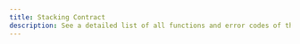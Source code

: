 ```yaml
---
title: Stacking Contract
description: See a detailed list of all functions and error codes of the Stacking contract.
---
```

<!--Commented on migration to docusaurus
export { convertStackingRefToMdx as getStaticProps } from '@common/data/stacking-ref';
import { StackingErrorcodeReference, StackingFunctionReference } from '@components/stacking-ref';

## Introduction

Stacking is implemented as a smart contract using Clarity. You can always find the Stacking contract identifier using the Stacks Blockchain API [`v2/pox` endpoint](https://docs.hiro.so/api#operation/get_pox_info).

Below is a list of public and read-only functions as well as error codes that can be returned by those methods.

## Public functions

<StackingFunctionReference {...props.mdx.publicFunctions} />

## Read-only functions

<StackingFunctionReference {...props.mdx.readonlyFunctions} />

## Error codes

<StackingErrorcodeReference {...props.mdx.errorCodes} />
-->
